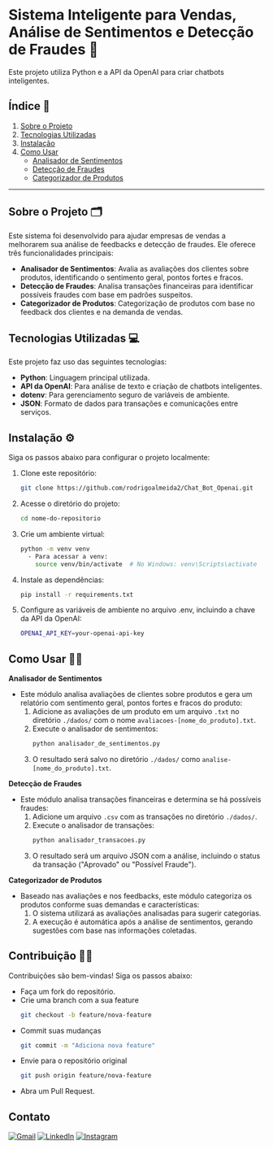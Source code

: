 # Sistema Inteligente para Vendas, Análise de Sentimentos e Detecção de Fraudes 🤖

Este projeto utiliza Python e a API da OpenAI para criar chatbots inteligentes.

## Índice 📇

1. [Sobre o Projeto](#sobre-o-projeto)
2. [Tecnologias Utilizadas](#tecnologias-utilizadas)
3. [Instalação](#instalação)
4. [Como Usar](#como-usar)
   - [Analisador de Sentimentos](#analisador-de-sentimentos)
   - [Detecção de Fraudes](#detecção-de-fraudes)
   - [Categorizador de Produtos](#categorizador-de-produtos)

---

## Sobre o Projeto 🗂️

Este sistema foi desenvolvido para ajudar empresas de vendas a melhorarem sua análise de feedbacks e detecção de fraudes. Ele oferece três funcionalidades principais:
- **Analisador de Sentimentos**: Avalia as avaliações dos clientes sobre produtos, identificando o sentimento geral, pontos fortes e fracos.
- **Detecção de Fraudes**: Analisa transações financeiras para identificar possíveis fraudes com base em padrões suspeitos.
- **Categorizador de Produtos**: Categorização de produtos com base no feedback dos clientes e na demanda de vendas.

## Tecnologias Utilizadas 💻

Este projeto faz uso das seguintes tecnologias:
- **Python**: Linguagem principal utilizada.
- **API da OpenAI**: Para análise de texto e criação de chatbots inteligentes.
- **dotenv**: Para gerenciamento seguro de variáveis de ambiente.
- **JSON**: Formato de dados para transações e comunicações entre serviços.

## Instalação ⚙️

Siga os passos abaixo para configurar o projeto localmente:

1. Clone este repositório:
   ```bash
   git clone https://github.com/rodrigoalmeida2/Chat_Bot_Openai.git

2. Acesse o diretório do projeto:
   ```bash
   cd nome-do-repositorio
3. Crie um ambiente virtual:
   ```bash
   python -m venv venv
     - Para acessar a venv:
       source venv/bin/activate  # No Windows: venv\Scripts\activate
4. Instale as dependências:
   ```bash
   pip install -r requirements.txt
5. Configure as variáveis de ambiente no arquivo .env, incluindo a chave da API da OpenAI:
   ```bash
   OPENAI_API_KEY=your-openai-api-key


## Como Usar 🤳🏾

**Analisador de Sentimentos**  
- Este módulo analisa avaliações de clientes sobre produtos e gera um relatório com sentimento geral, pontos fortes e fracos do produto:  
  1. Adicione as avaliações de um produto em um arquivo ```.txt``` no diretório ```./dados/``` com o nome ```avaliacoes-[nome_do_produto].txt```.
  2. Execute o analisador de sentimentos:
     ```bash
     python analisador_de_sentimentos.py
  3. O resultado será salvo no diretório ```./dados/``` como ```analise-[nome_do_produto].txt```.

**Detecção de Fraudes**  
- Este módulo analisa transações financeiras e determina se há possíveis fraudes:  
  1. Adicione um arquivo ```.csv``` com as transações no diretório ```./dados/```.
  2. Execute o analisador de transações:
     ```bash
     python analisador_transacoes.py
  3. O resultado será um arquivo JSON com a análise, incluindo o status da transação ("Aprovado" ou "Possível Fraude").  

**Categorizador de Produtos**  
- Baseado nas avaliações e nos feedbacks, este módulo categoriza os produtos conforme suas demandas e características:  
    1. O sistema utilizará as avaliações analisadas para sugerir categorias.  
    2. A execução é automática após a análise de sentimentos, gerando sugestões com base nas informações coletadas.

## Contribuição  🙏🏼
Contribuições são bem-vindas! Siga os passos abaixo:  

  - Faça um fork do repositório.
  - Crie uma branch com a sua feature
    ```bash
    git checkout -b feature/nova-feature
  - Commit suas mudanças
    ```bash
    git commit -m "Adiciona nova feature"
  - Envie para o repositório original
    ```bash
    git push origin feature/nova-feature
  - Abra um Pull Request.

## Contato  
<p align="left">
  <a href="mailto:rodrigoalmeida350.ra@gmail.com" title="Gmail">
  <img src="https://img.shields.io/badge/-Gmail-FF0000?style=flat-square&labelColor=FF0000&logo=gmail&logoColor=white&link=LINK-DO-SEU-GMAIL" alt="Gmail"/></a>
  <a href="https://www.linkedin.com/in/rodrigo101/" title="LinkedIn">
  <img src="https://img.shields.io/badge/-Linkedin-0e76a8?style=flat-square&logo=Linkedin&logoColor=white&link=LINK-DO-SEU-LINKEDIN" alt="LinkedIn"/></a>
  <a href="https://www.instagram.com/rodrigoalmeida2k/" title="Instagram">
  <img src="https://img.shields.io/badge/-Instagram-DF0174?style=flat-square&labelColor=DF0174&logo=instagram&logoColor=white&link=LINK-DO-SEU-INSTAGRAM" alt="Instagram"/></a>
</p>
